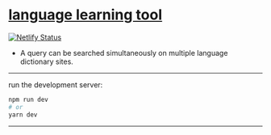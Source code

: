 # [language learning tool][1]

[![Netlify
Status](https://api.netlify.com/api/v1/badges/b75f27ff-6a4b-4f3d-bf48-391fd819eeba/deploy-status)](https://app.netlify.com/sites/language-search-tool/deploys)

* A query can be searched simultaneously on multiple language dictionary sites.

___
run the development server:

```bash
npm run dev
# or
yarn dev
```
___
[1]:https://language-search-tool.netlify.app/

